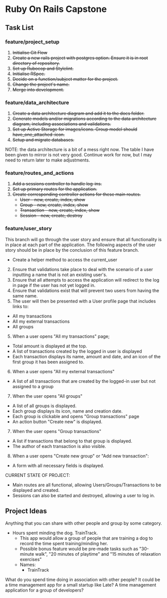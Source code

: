 # Ruby On Rails Capstone

## Task List

### feature/project_setup
1. ~~Initialise Git Flow~~
1. ~~Create a new rails project with postgres option. Ensure it is in root directory of repository.~~
1. ~~Set up Rubocop and Stylelint.~~
1. ~~Initialise RSpec.~~
1. ~~Decide on a function/subject matter for the project.~~
1. ~~Change the project's name.~~
1. ~~Merge into development.~~

### feature/data_architecture
1. ~~Create a data architecture diagram and add it to the docs folder.~~
2. ~~Generate models and/or migrations according to the data architecture diagram, including associations and validations.~~
3. ~~Set up Active Storage for images/icons. Group model should have_one_attached :icon.~~
3. ~~Setup and migrate databases.~~

NOTE: the data architecture is a bit of a mess right now. The table I have been given to mirror is not very good. Continue work for now, but I may need to return later to make adjustments.

### feature/routes_and_actions
1. ~~Add a sessions controller to handle log-ins.~~
1. ~~Set up primary routes for the application.~~
2. ~~Create corresponding controller actions for these main routes.~~
    - ~~User - new, create, index, show~~
    - ~~Group - new, create, index, show~~
    - ~~Transaction - new, create, index, show~~
    - ~~Session - new, create, destroy~~

### feature/user_story
This branch will go through the user story and ensure that all functionality is in place at each part of the application. The following aspects of the user story should be in place by the conclusion of this feature branch.

  - Create a helper method to access the current_user
2. Ensure that validations take place to deal with the scenario of a user inputting a name that is not an existing user's.
1. Ensure that all attempts to access the application will redirect to the log in page if the user has not yet logged in.
3. Ensure that validations exist that will prevent two users from having the same name.
4. The user will then be presented with a User profile page that includes links to:
  - All my transactions
  - All my external transactions
  - All groups
5. When a user opens "All my transactions" page;
  - Total amount is displayed at the top.
  - A list of transactions created by the logged in user is displayed
  - Each transaction displays its name, amount and date, and an icon of the first group it has been assigned to.
6. When a user opens "All my external transactions"
  - A list of all transactions that are created by the logged-in user but not assigned to a group
7. When the user opens "All groups"
  - A list of all groups is displayed.
  - Each group displays its icon, name and creation date.
  - Each group is clickable and opens "Group transactions" page
  - An action button "Create new" is displayed.
7. When the user opens "Group transactions"
  - A list if transactions that belong to that group is displayed.
  - The author of each transaction is also visible.
8. When a user opens "Create new group" or "Add new transaction":
  - A form with all necessary fields is displayed.

CURRENT STATE OF PROJECT: 
  - Main routes are all functional, allowing Users/Groups/Transactions to be displayed and created.
  - Sessions can also be started and destroyed, allowing a user to log in.

## Project Ideas 

Anything that you can share with other people and group by some category.

- Hours spent minding the dog. TrainTrack.
  - This app would allow a group of people that are training a dog to record the time spent training/minding her.
  - Possible bonus feature would be pre-made tasks such as "30-minute walk", "20 minutes of playtime" and "15 minutes of relaxation exercises"
  - Names: 
    - TrainTrack

What do you spend time doing in association with other people?
It could be a time management app for a small startup like Late?
A time management application for a group of developers?

